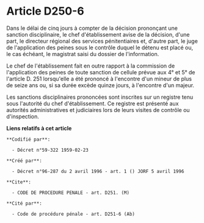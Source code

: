 # Article D250-6

Dans le délai de cinq jours à compter de la décision prononçant une sanction disciplinaire, le chef d'établissement avise de
la décision, d'une part, le directeur régional des services pénitentiaires et, d'autre part, le juge de l'application des
peines sous le contrôle duquel le détenu est placé ou, le cas échéant, le magistrat saisi du dossier de l'information.

Le chef de l'établissement fait en outre rapport à la commission de l'application des peines de toute sanction de cellule
prévue aux 4° et 5° de l'article D. 251 lorsqu'elle a été prononcé à l'encontre d'un mineur de plus de seize ans ou, si sa
durée excède quinze jours, à l'encontre d'un majeur.

Les sanctions disciplinaires prononcées sont inscrites sur un registre tenu sous l'autorité du chef d'établissement. Ce
registre est présenté aux autorités administratives et judiciaires lors de leurs visites de contrôle ou d'inspection.

**Liens relatifs à cet article**

	**Codifié par**:

	  - Décret n°59-322 1959-02-23

	**Créé par**:

	  - Décret n°96-287 du 2 avril 1996 - art. 1 () JORF 5 avril 1996

	**Cite**:

	  - CODE DE PROCEDURE PENALE - art. D251. (M)

	**Cité par**:

	  - Code de procédure pénale - art. D251-6 (Ab)
